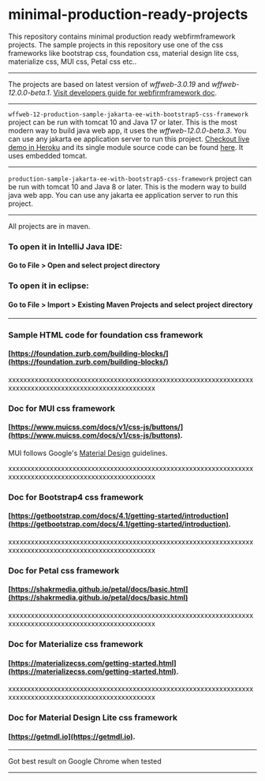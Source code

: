 # minimal-production-ready-projects
This repository contains minimal production ready webfirmframework  projects. The sample projects in this repository use one of the css frameworks like bootstrap css, foundation css, material design lite css, materialize css, MUI css, Petal css etc..

___

The projects are based on latest version of *wffweb-3.0.19* and *wffweb-12.0.0-beta.1*. [Visit developers guide for webfirmframework doc](https://webfirmframework.github.io/developers-guide-wffweb-3/get-started.html).

___

`wffweb-12-production-sample-jakarta-ee-with-bootstrap5-css-framework` project can be run with tomcat 10 and Java 17 or later. This is the most modern way to build java web app, it uses the *wffweb-12.0.0-beta.3*. You can use any jakarta ee application server to run this project. [Checkout live demo in Heroku](https://wffweb.herokuapp.com/ui) and its single module source code can be found [here](https://github.com/webfirmframework/wffweb-demo-deployment). It uses embedded tomcat.
___

`production-sample-jakarta-ee-with-bootstrap5-css-framework` project can be run with tomcat 10 and Java 8 or later. This is the modern way to build java web app. You can use any jakarta ee application server to run this project.
___


All projects are in maven.

### To open it in IntelliJ Java IDE: 
#### Go to File > Open and select project directory 

### To open it in eclipse: 
#### Go to File > Import > Existing Maven Projects and select project directory 

___




### Sample HTML code for foundation css framework
#### [https://foundation.zurb.com/building-blocks/](https://foundation.zurb.com/building-blocks/)

xxxxxxxxxxxxxxxxxxxxxxxxxxxxxxxxxxxxxxxxxxxxxxxxxxxxxxxxxxxxxxxxxxxxxxxxxxxxxxxxxxxxxxxxxxxxxxxxxxxxxxxx

### Doc for MUI css framework
#### [https://www.muicss.com/docs/v1/css-js/buttons/](https://www.muicss.com/docs/v1/css-js/buttons). 
MUI follows Google's [Material Design](https://material.io/design/introduction/) guidelines. 

xxxxxxxxxxxxxxxxxxxxxxxxxxxxxxxxxxxxxxxxxxxxxxxxxxxxxxxxxxxxxxxxxxxxxxxxxxxxxxxxxxxxxxxxxxxxxxxxxxxxxxxx

### Doc for Bootstrap4 css framework
#### [https://getbootstrap.com/docs/4.1/getting-started/introduction](https://getbootstrap.com/docs/4.1/getting-started/introduction). 
 
xxxxxxxxxxxxxxxxxxxxxxxxxxxxxxxxxxxxxxxxxxxxxxxxxxxxxxxxxxxxxxxxxxxxxxxxxxxxxxxxxxxxxxxxxxxxxxxxxxxxxxxx

### Doc for Petal css framework
#### [https://shakrmedia.github.io/petal/docs/basic.html](https://shakrmedia.github.io/petal/docs/basic.html) 

xxxxxxxxxxxxxxxxxxxxxxxxxxxxxxxxxxxxxxxxxxxxxxxxxxxxxxxxxxxxxxxxxxxxxxxxxxxxxxxxxxxxxxxxxxxxxxxxxxxxxxxx

### Doc for Materialize css framework
#### [https://materializecss.com/getting-started.html](https://materializecss.com/getting-started.html). 
 
xxxxxxxxxxxxxxxxxxxxxxxxxxxxxxxxxxxxxxxxxxxxxxxxxxxxxxxxxxxxxxxxxxxxxxxxxxxxxxxxxxxxxxxxxxxxxxxxxxxxxxxx

### Doc for Material Design Lite css framework
#### [https://getmdl.io](https://getmdl.io). 
 
___

Got best result on Google Chrome when tested
___




